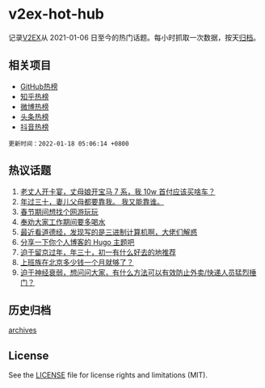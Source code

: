 # v2ex-hot-hub

 记录[V2EX](https://www.v2ex.com/)从 2021-01-06 日至今的热门话题。每小时抓取一次数据，按天[归档](archives)。
 
 ## 相关项目

- [GitHub热榜](https://github.com/lonnyzhang423/github-hot-hub)
- [知乎热榜](https://github.com/lonnyzhang423/zhihu-hot-hub)
- [微博热榜](https://github.com/lonnyzhang423/weibo-hot-hub)
- [头条热榜](https://github.com/lonnyzhang423/toutiao-hot-hub)
- [抖音热榜](https://github.com/lonnyzhang423/douyin-hot-hub)


 `更新时间：2022-01-18 05:06:14 +0800`

## 热议话题

1. [老丈人开卡宴，丈母娘开宝马 7 系，我 10w 首付应该买啥车？](https://www.v2ex.com/t/828771)
1. [年过三十，妻儿父母都要靠我。 我又能靠谁。](https://www.v2ex.com/t/828680)
1. [春节期间想找个网游玩玩](https://www.v2ex.com/t/828767)
1. [奉劝大家工作期间要多喝水](https://www.v2ex.com/t/828645)
1. [最近看道德经，发现写的是三进制计算机啊，大佬们解惑](https://www.v2ex.com/t/828650)
1. [分享一下你个人博客的 Hugo 主题吧](https://www.v2ex.com/t/828677)
1. [迫于留京过年，年三十，初一有什么好去的地推荐](https://www.v2ex.com/t/828715)
1. [上班族在北京多少钱一个月就够了？](https://www.v2ex.com/t/828722)
1. [迫于神经衰弱，想问问大家，有什么方法可以有效防止外卖/快递人员猛烈捶门？](https://www.v2ex.com/t/828724)

## 历史归档

[archives](archives)

## License

See the [LICENSE](LICENSE) file for license rights and limitations (MIT).
